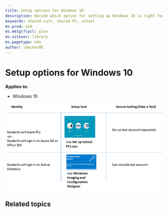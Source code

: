 ```yaml
---
title: Setup options for Windows 10
description: Decide which option for setting up Windows 10 is right for you.
keywords: shared cart, shared PC, school
ms.prod: w10
ms.mktglfcycl: plan
ms.sitesec: library
ms.pagetype: edu
author: jdeckerMS
---
```


# Setup options for Windows 10
**Applies to:**

-   Windows 10 


![Which tool to use to setup Windows 10](images/setup-options.png)



## Related topics





